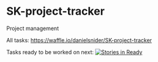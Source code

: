 # SK-project-tracker
Project management

All tasks: https://waffle.io/danielsnider/SK-project-tracker

Tasks ready to be worked on next: [![Stories in Ready](https://badge.waffle.io/danielsnider/SK-project-tracker.png?label=ready&title=Ready)](http://waffle.io/danielsnider/SK-project-tracker)

